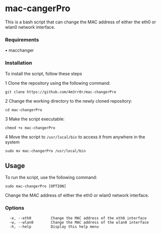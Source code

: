 # mac-cangerPro

This is a bash script that can change the MAC address of either the eth0 or wlan0 network interface.

### Requirements <br/>
• macchanger

### Installation

To install the script, follow these steps <br>

1 Clone the repository using the following command:
    
    git clone https://github.com/4m3rr0r/mac-changerPro

2 Change the working directory to the newly cloned repository:

    cd mac-changerPro
    
3 Make the script executable:

    chmod +x mac-changerPro


4 Move the script to `/usr/local/bin` to access it from anywhere in the system
    
    sudo mv mac-changerPro /usr/local/bin

## Usage

To run the script, use the following command:

    sudo mac-changerPro [OPTION]
    
 Change the MAC address of either the eth0 or wlan0 network interface.
 
 ### Options
      
      -e, --eth0         Change the MAC address of the eth0 interface
      -w, --wlan0        Change the MAC address of the wlan0 interface 
      -h, --help         Display this help menu

      
 
 

